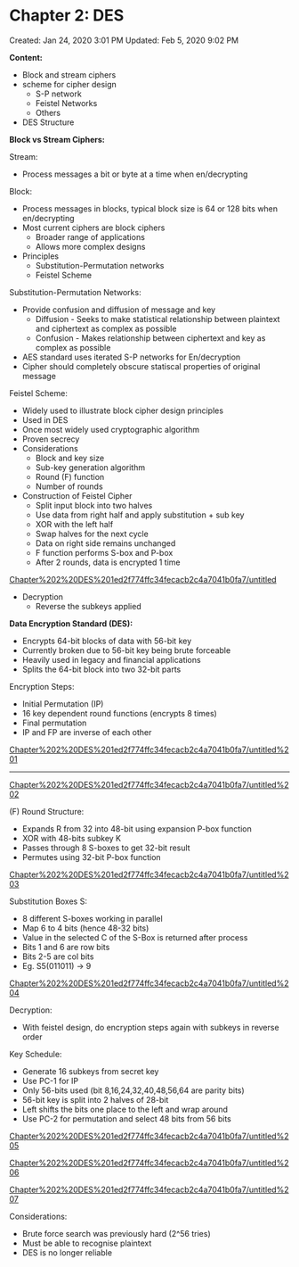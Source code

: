 # Chapter 2: DES

Created: Jan 24, 2020 3:01 PM
Updated: Feb 5, 2020 9:02 PM

**Content:**

- Block and stream ciphers
- scheme for cipher design
    - S-P network
    - Feistel Networks
    - Others
- DES Structure

**Block vs Stream Ciphers:**

Stream:

- Process messages a bit or byte at a time when en/decrypting

Block:

- Process messages in blocks, typical block size is 64 or 128 bits when en/decrypting
- Most current ciphers are block ciphers
    - Broader range of applications
    - Allows more complex designs
- Principles
    - Substitution-Permutation networks
    - Feistel Scheme

Substitution-Permutation Networks:

- Provide confusion and diffusion of message and key
    - Diffusion - Seeks to make statistical relationship between plaintext and ciphertext as complex as possible
    - Confusion - Makes relationship between ciphertext and key as complex as possible
- AES standard uses iterated S-P networks for En/decryption
- Cipher should completely obscure statiscal properties of original message

Feistel Scheme:

- Widely used to illustrate block cipher design principles
- Used in DES
- Once most widely used cryptographic algorithm
- Proven secrecy
- Considerations
    - Block and key size
    - Sub-key generation algorithm
    - Round (F) function
    - Number of rounds
- Construction of Feistel Cipher
    - Split input block into two halves
    - Use data from right half and apply substitution + sub key
    - XOR with the left half
    - Swap halves for the next cycle
    - Data on right side remains unchanged
    - F function performs S-box and P-box
    - After 2 rounds, data is encrypted 1 time

[Chapter%202%20DES%201ed2f774ffc34fecacb2c4a7041b0fa7/untitled](Chapter%202%20DES%201ed2f774ffc34fecacb2c4a7041b0fa7/untitled)

- Decryption
    - Reverse the subkeys applied

**Data Encryption Standard (DES):**

- Encrypts 64-bit blocks of data with 56-bit key
- Currently broken due to 56-bit key being brute forceable
- Heavily used in legacy and financial applications
- Splits the 64-bit block into two 32-bit parts

Encryption Steps:

- Initial Permutation (IP)
- 16 key dependent round functions (encrypts 8 times)
- Final permutation
- IP and FP are inverse of each other

[Chapter%202%20DES%201ed2f774ffc34fecacb2c4a7041b0fa7/untitled%201](Chapter%202%20DES%201ed2f774ffc34fecacb2c4a7041b0fa7/untitled%201)

--------------------------------------------------------------

[Chapter%202%20DES%201ed2f774ffc34fecacb2c4a7041b0fa7/untitled%202](Chapter%202%20DES%201ed2f774ffc34fecacb2c4a7041b0fa7/untitled%202)

(F) Round Structure:

- Expands R from 32 into 48-bit using expansion P-box function
- XOR with 48-bits subkey K
- Passes through 8 S-boxes to get 32-bit result
- Permutes using 32-bit P-box function

[Chapter%202%20DES%201ed2f774ffc34fecacb2c4a7041b0fa7/untitled%203](Chapter%202%20DES%201ed2f774ffc34fecacb2c4a7041b0fa7/untitled%203)

Substitution Boxes S:

- 8 different S-boxes working in parallel
- Map 6 to 4 bits (hence 48-32 bits)
- Value in the selected C of the S-Box is returned after process
- Bits 1 and 6 are row bits
- Bits 2-5 are col bits
- Eg. S5(011011) -> 9

[Chapter%202%20DES%201ed2f774ffc34fecacb2c4a7041b0fa7/untitled%204](Chapter%202%20DES%201ed2f774ffc34fecacb2c4a7041b0fa7/untitled%204)

Decryption:

- With feistel design, do encryption steps again with subkeys in reverse order

Key Schedule:

- Generate 16 subkeys from secret key
- Use PC-1 for IP
- Only 56-bits used (bit 8,16,24,32,40,48,56,64 are parity bits)
- 56-bit key is split into 2 halves of 28-bit
- Left shifts the bits one place to the left and wrap around
- Use PC-2 for permutation and select 48 bits from 56 bits

[Chapter%202%20DES%201ed2f774ffc34fecacb2c4a7041b0fa7/untitled%205](Chapter%202%20DES%201ed2f774ffc34fecacb2c4a7041b0fa7/untitled%205)

[Chapter%202%20DES%201ed2f774ffc34fecacb2c4a7041b0fa7/untitled%206](Chapter%202%20DES%201ed2f774ffc34fecacb2c4a7041b0fa7/untitled%206)

[Chapter%202%20DES%201ed2f774ffc34fecacb2c4a7041b0fa7/untitled%207](Chapter%202%20DES%201ed2f774ffc34fecacb2c4a7041b0fa7/untitled%207)

Considerations:

- Brute force search was previously hard (2^56 tries)
- Must be able to recognise plaintext
- DES is no longer reliable